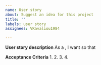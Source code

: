 ```yaml
---
name: User story
about: Suggest an idea for this project
title: ''
labels: user story
assignees: VKavaliou1984

---
```


**User story description**
As a <kind of user>, 
I want <feature> 
so that <benefit>

**Acceptance Criteria**
1. 
2. 
3. 
4.
